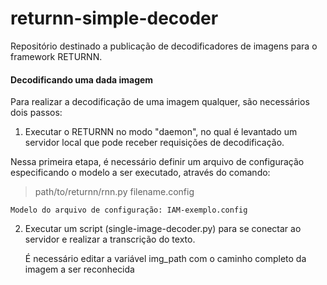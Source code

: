# returnn-simple-decoder
Repositório destinado a publicação de decodificadores de imagens para o framework RETURNN.


#### Decodificando uma dada imagem

Para realizar a decodificação de uma imagem qualquer, são necessários dois passos:

1. Executar o RETURNN no modo "daemon", no qual é levantado um servidor local que pode receber requisições de decodificação.
  
  Nessa primeira etapa, é necessário definir um arquivo de configuração especificando o modelo a ser executado, através do comando:
  > path/to/returnn/rnn.py filename.config
	
	Modelo do arquivo de configuração: IAM-exemplo.config

2. Executar um script (single-image-decoder.py) para se conectar ao servidor e realizar a transcrição do texto.
	
	
	É necessário editar a variável img_path com o caminho completo da imagem a ser reconhecida
